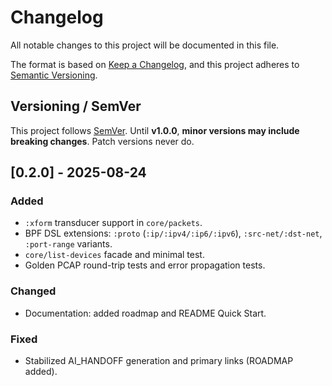 # Changelog

All notable changes to this project will be documented in this file.

The format is based on [Keep a Changelog](https://keepachangelog.com/en/1.1.0/),
and this project adheres to [Semantic Versioning](https://semver.org/spec/v2.0.0.html).

## Versioning / SemVer

This project follows [SemVer](https://semver.org/).
Until **v1.0.0**, **minor versions may include breaking changes**.
Patch versions never do.

## [0.2.0] - 2025-08-24

### Added

- `:xform` transducer support in `core/packets`.
- BPF DSL extensions: `:proto` (`:ip/:ipv4/:ip6/:ipv6`), `:src-net/:dst-net`, `:port-range` variants.
- `core/list-devices` facade and minimal test.
- Golden PCAP round-trip tests and error propagation tests.

### Changed

- Documentation: added roadmap and README Quick Start.

### Fixed

- Stabilized AI_HANDOFF generation and primary links (ROADMAP added).
